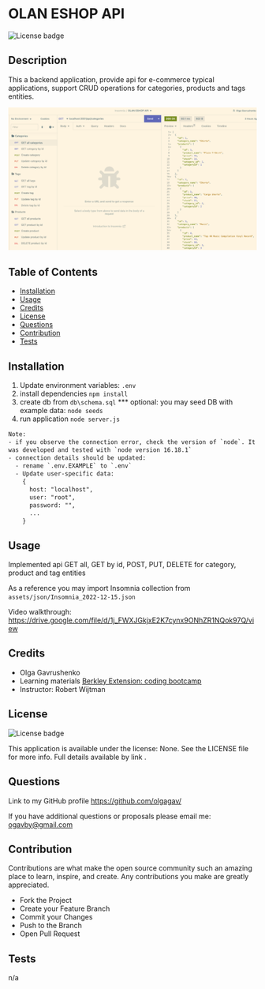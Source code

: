 
  # OLAN ESHOP API

  ![License badge](https://img.shields.io/static/v1?label=license&message=None&color=green)

  ## Description
  
  This a backend application, provide api for e-commerce typical applications, support CRUD operations for categories, products and tags entities.

  ![this image display the screenshot of the 'OLAN ESHOP' application](./assets/images/api.png)

  ## Table of Contents
 
  - [Installation](#installation)
  - [Usage](#usage)
  - [Credits](#credits)
  - [License](#license)
  - [Questions](#questions)
  - [Contribution](#contribution)
  - [Tests](#tests)
    
  ## Installation
  
  1. Update environment variables: `.env`
  2. install dependencies `npm install`
  3. create db from `db\schema.sql` 
  *** optional: you may seed DB with example data: `node seeds`
  4. run application `node server.js`

    Note:
    - if you observe the connection error, check the version of `node`. It was developed and tested with `node version 16.18.1`
    - connection details should be updated: 
      - rename `.env.EXAMPLE` to `.env`
      - Update user-specific data:        
        {
          host: "localhost",
          user: "root",
          password: "",
          ...
        }

  ## Usage
  
  Implemented api GET all, GET by id, POST, PUT, DELETE for category, product and tag entities

  As a reference you may import Insomnia collection from `assets/json/Insomnia_2022-12-15.json`

  Video walkthrough: https://drive.google.com/file/d/1j_FWXJGkjxE2K7cynx9ONhZR1NQok97Q/view
  
  
  ## Credits
  
  - Olga Gavrushenko 
  - Learning materials [Berkley Extension: coding bootcamp](https://extension.berkeley.edu/) 
  - Instructor: Robert Wijtman
  
  ## License
  
  ![License badge](https://img.shields.io/static/v1?label=license&message=None&color=green)

  This application is available under the license: None. 
    See the LICENSE file for more info. Full details available by link . 
    
 
  ## Questions
  
  Link to my GitHub profile https://github.com/olgagav/
  
  If you have additional questions or proposals please email me: [ogavby@gmail.com](mailto:ogavby@gmail.com?subject=[GitHub]%20command-line%20password%20generator)
    
  ## Contribution

  Contributions are what make the open source community such an amazing place to learn, inspire, and create. Any contributions you make are greatly appreciated.
  
  - Fork the Project  
  - Create your Feature Branch   
  - Commit your Changes   
  - Push to the Branch   
  - Open Pull Request
  
  ## Tests
  
  n/a
  